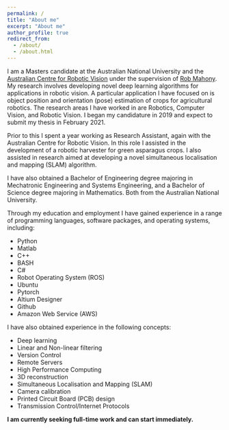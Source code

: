 ```yaml
---
permalink: /
title: "About me"
excerpt: "About me"
author_profile: true
redirect_from: 
  - /about/
  - /about.html
---
```


I am a Masters candidate at the Australian National University and the <a href="https://www.roboticvision.org/">Australian Centre for Robotic Vision</a> under the supervision of <a href="https://cecs.anu.edu.au/people/robert-mahony">Rob Mahony</a>.
My research involves developing novel deep learning algorithms for applications in robotic vision.
A particular application I have focused on is object position and orientation (pose) estimation of crops for agricultural robotics.
The research areas I have worked in are Robotics, Computer Vision, and Robotic Vision.
I began my candidature in 2019 and expect to submit my thesis in February 2021.

Prior to this I spent a year working as Research Assistant, again with the Australian Centre for Robotic Vision.
In this role I assisted in the development of a robotic harvester for green asparagus crops.
I also assisted in research aimed at developing a novel simultaneous localisation and mapping (SLAM) algorithm.

I have also obtained a Bachelor of Engineering degree majoring in Mechatronic Engineering and Systems Engineering, and a Bachelor of Science degree majoring in Mathematics.
Both from the Australian National University.

Through my education and employment I have gained experience in a range of programming languages, software packages, and operating systems, including:
* Python
* Matlab
* C++
* BASH
* C\#
* Robot Operating System (ROS)
* Ubuntu
* Pytorch
* Altium Designer
* Github
* Amazon Web Service (AWS)

I have also obtained experience in the following concepts:
* Deep learning
* Linear and Non-linear filtering
* Version Control
* Remote Servers
* High Performance Computing
* 3D reconstruction
* Simultaneous Localisation and Mapping (SLAM)
* Camera calibration
* Printed Circuit Board (PCB) design
* Transmission Control/Internet Protocols
  
**I am currently seeking full-time work and can start immediately.**



